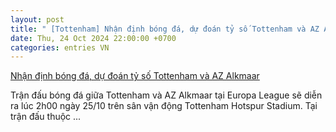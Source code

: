 ```yaml
---
layout: post
title: " [Tottenham] Nhận định bóng đá, dự đoán tỷ số Tottenham và AZ Alkmaar"
date: Thu, 24 Oct 2024 22:00:00 +0700
categories: entries VN
---
```

[Nhận định bóng đá, dự đoán tỷ số Tottenham và AZ Alkmaar](https://congthuong.vn/nhan-dinh-bong-da-du-doan-ty-so-tottenham-va-az-alkmaar-2h00-ngay-2510-europa-league-354522.html)

Trận đấu bóng đá giữa Tottenham và AZ Alkmaar tại Europa League sẽ diễn ra lúc 2h00 ngày 25/10 trên sân vận động Tottenham Hotspur Stadium. Tại trận đấu thuộc ...

